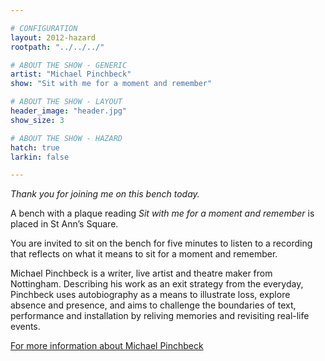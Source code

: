 ```yaml
---

# CONFIGURATION
layout: 2012-hazard
rootpath: "../../../"

# ABOUT THE SHOW - GENERIC
artist: "Michael Pinchbeck"
show: "Sit with me for a moment and remember"

# ABOUT THE SHOW - LAYOUT
header_image: "header.jpg"
show_size: 3

# ABOUT THE SHOW - HAZARD
hatch: true
larkin: false

---
```


*Thank you for joining me on this bench today.*     

A bench with a plaque reading *Sit with me for a moment and remember* is placed in St Ann’s Square.

You are invited to sit on the bench for five minutes to listen to a recording that reflects on what it means to sit for a moment and remember.

Michael Pinchbeck is a writer, live artist and theatre maker from Nottingham. Describing his work as an exit strategy from the everyday, Pinchbeck uses autobiography as a means to illustrate loss, explore absence and presence, and aims to challenge the boundaries of text, performance and installation by reliving memories and revisiting real-life events.    

[For more information about Michael Pinchbeck](www.michaelpinchbeck.co.uk)
